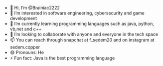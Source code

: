 - 👋 Hi, I’m @Brainiac2222
- 👀 I’m interested in software engineering, cybersecurity and game development
- 🌱 I’m currently learning programming languages such as java, python, vb,net and c++
- 💞️ I’m looking to collaborate with anyone and everyone in the tech space
- 📫 You can reach through snapchat at f_sedem20 and on instagram at sedem.copper
- 😄 Pronouns: He
- ⚡ Fun fact: Java is the best programming language

<!---
Brainiac2222/Brainiac2222 is a ✨ special ✨ repository because its `README.md` (this file) appears on your GitHub profile.
You can click the Preview link to take a look at your changes.
--->
